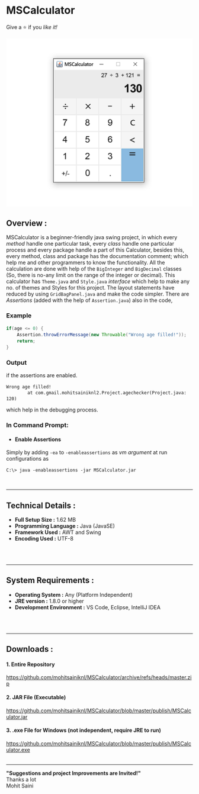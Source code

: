# MSCalculator
Give a :star: if you *like it!*<br>
<br>
![Screenshot of MSCalculator ](/res/.readme/MSCalculator_home.png)

## Overview :
MSCalculator is a beginner-friendly java swing project, in which every *method* handle one particular task, every *class* handle one particular process and every package handle a part of this Calculator, besides this, every method, class and package has the documentation comment; which help me and other programmers to know the functionality.  All the calculation are done with help of the `BigInteger` and `BigDecimal` classes (So, there is no-any limit on the range of the integer or decimal). This calculator has `Theme.java` and `Style.java` *interface* which help to make any no. of themes and Styles for this project. The layout statements have reduced by using `GridBagPanel.java` and make the code simpler. There are *Assertions* (added with the help of `Assertion.java`) also in the code,

### Example
``` java
if(age <= 0) {
    Assertion.throwErrorMessage(new Throwable("Wrong age filled!"));
    return;
}
```

### Output
if the assertions are enabled.
```
Wrong age filled!
        at com.gmail.mohitsainiknl2.Project.agechecker(Project.java: 120)
```

which help in the debugging process.

### In Command Prompt:
- #### Enable Assertions
Simply by adding `-ea` to `-enableassertions` as *vm argument* at run configurations as
```
C:\> java -enableassertions -jar MSCalculator.jar
```
<br>




---
## Technical Details :

- **Full Setup Size :** 1.62 MB
- **Programming Language :** Java (JavaSE)
- **Framework Used :** AWT and Swing
- **Encoding Used :** UTF-8
<br>
<br>



---
## System Requirements :

- **Operating System :** Any (Platform Independent)
- **JRE version :** 1.8.0 or higher
- **Development Environment :** VS Code, Eclipse, IntelliJ IDEA
<br>
<br>

---
## Downloads : 
#### 1. Entire Repository
https://github.com/mohitsainiknl/MSCalculator/archive/refs/heads/master.zip <br>
#### 2. JAR File (Executable)
https://github.com/mohitsainiknl/MSCalculator/blob/master/publish/MSCalculator.jar <br>
#### 3. .exe File for Windows (not independent, require JRE to run)
https://github.com/mohitsainiknl/MSCalculator/blob/master/publish/MSCalculator.exe
<br>
<br>


---
**"Suggestions and project Improvements are Invited!"** <br>
 Thanks a lot <br>
 Mohit Saini
